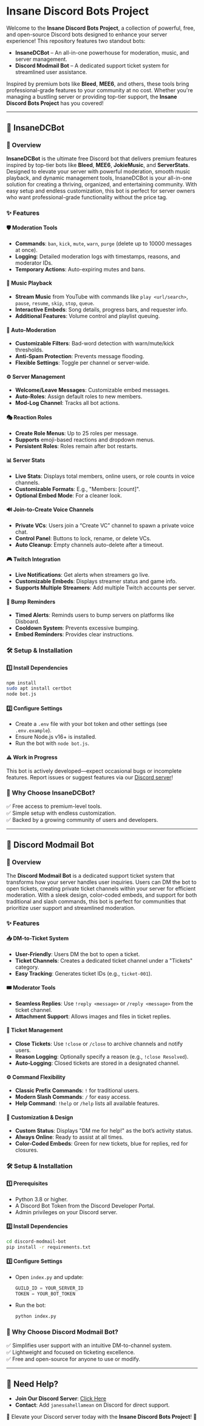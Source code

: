 # Insane Discord Bots Project

Welcome to the **Insane Discord Bots Project**, a collection of powerful, free, and open-source Discord bots designed to enhance your server experience! This repository features two standout bots:

- **InsaneDCBot** – An all-in-one powerhouse for moderation, music, and server management.
- **Discord Modmail Bot** – A dedicated support ticket system for streamlined user assistance.

Inspired by premium bots like **Bleed**, **MEE6**, and others, these tools bring professional-grade features to your community at no cost. Whether you're managing a bustling server or providing top-tier support, the **Insane Discord Bots Project** has you covered!

---

## 🚀 InsaneDCBot

### 🔹 Overview
**InsaneDCBot** is the ultimate free Discord bot that delivers premium features inspired by top-tier bots like **Bleed**, **MEE6**, **JokieMusic**, and **ServerStats**. Designed to elevate your server with powerful moderation, smooth music playback, and dynamic management tools, InsaneDCBot is your all-in-one solution for creating a thriving, organized, and entertaining community. With easy setup and endless customization, this bot is perfect for server owners who want professional-grade functionality without the price tag.

### ✨ Features
#### 🛡️ Moderation Tools
- **Commands**: `ban`, `kick`, `mute`, `warn`, `purge` (delete up to 10000 messages at once).
- **Logging**: Detailed moderation logs with timestamps, reasons, and moderator IDs.
- **Temporary Actions**: Auto-expiring mutes and bans.

#### 🎵 Music Playback
- **Stream Music** from YouTube with commands like `play <url/search>`, `pause`, `resume`, `skip`, `stop`, `queue`.
- **Interactive Embeds**: Song details, progress bars, and requester info.
- **Additional Features**: Volume control and playlist queuing.

#### 🤖 Auto-Moderation
- **Customizable Filters**: Bad-word detection with warn/mute/kick thresholds.
- **Anti-Spam Protection**: Prevents message flooding.
- **Flexible Settings**: Toggle per channel or server-wide.

#### ⚙️ Server Management
- **Welcome/Leave Messages**: Customizable embed messages.
- **Auto-Roles**: Assign default roles to new members.
- **Mod-Log Channel**: Tracks all bot actions.

#### 🎭 Reaction Roles
- **Create Role Menus**: Up to 25 roles per message.
- **Supports** emoji-based reactions and dropdown menus.
- **Persistent Roles**: Roles remain after bot restarts.

#### 📊 Server Stats
- **Live Stats**: Displays total members, online users, or role counts in voice channels.
- **Customizable Formats**: E.g., "Members: [count]".
- **Optional Embed Mode**: For a cleaner look.

#### 🔊 Join-to-Create Voice Channels
- **Private VCs**: Users join a “Create VC” channel to spawn a private voice chat.
- **Control Panel**: Buttons to lock, rename, or delete VCs.
- **Auto Cleanup**: Empty channels auto-delete after a timeout.

#### 🎮 Twitch Integration
- **Live Notifications**: Get alerts when streamers go live.
- **Customizable Embeds**: Displays streamer status and game info.
- **Supports Multiple Streamers**: Add multiple Twitch accounts per server.

#### 🔔 Bump Reminders
- **Timed Alerts**: Reminds users to bump servers on platforms like Disboard.
- **Cooldown System**: Prevents excessive bumping.
- **Embed Reminders**: Provides clear instructions.

### 🛠️ Setup & Installation
#### 1️⃣ Install Dependencies
```bash
npm install
sudo apt install certbot
node bot.js
```
#### 2️⃣ Configure Settings
- Create a `.env` file with your bot token and other settings (see `.env.example`).
- Ensure Node.js v16+ is installed.
- Run the bot with `node bot.js`.

#### ⚠️ Work in Progress
This bot is actively developed—expect occasional bugs or incomplete features. Report issues or suggest features via our [Discord server](https://discord.gg/vyJYYan52Z)!

### 🌟 Why Choose InsaneDCBot?
✅ Free access to premium-level tools.  
✅ Simple setup with endless customization.  
✅ Backed by a growing community of users and developers.  

---

## 📩 Discord Modmail Bot

### 🔹 Overview
The **Discord Modmail Bot** is a dedicated support ticket system that transforms how your server handles user inquiries. Users can DM the bot to open tickets, creating private ticket channels within your server for efficient moderation. With a sleek design, color-coded embeds, and support for both traditional and slash commands, this bot is perfect for communities that prioritize user support and streamlined moderation.

### ✨ Features
#### 📥 DM-to-Ticket System
- **User-Friendly**: Users DM the bot to open a ticket.
- **Ticket Channels**: Creates a dedicated ticket channel under a "Tickets" category.
- **Easy Tracking**: Generates ticket IDs (e.g., `ticket-001`).

#### 🎟️ Moderator Tools
- **Seamless Replies**: Use `!reply <message>` or `/reply <message>` from the ticket channel.
- **Attachment Support**: Allows images and files in ticket replies.

#### 🛑 Ticket Management
- **Close Tickets**: Use `!close` or `/close` to archive channels and notify users.
- **Reason Logging**: Optionally specify a reason (e.g., `!close Resolved`).
- **Auto-Logging**: Closed tickets are stored in a designated channel.

#### ⚙️ Command Flexibility
- **Classic Prefix Commands**: `!` for traditional users.
- **Modern Slash Commands**: `/` for easy access.
- **Help Command**: `!help` or `/help` lists all available features.

#### 🎨 Customization & Design
- **Custom Status**: Displays "DM me for help!" as the bot’s activity status.
- **Always Online**: Ready to assist at all times.
- **Color-Coded Embeds**: Green for new tickets, blue for replies, red for closures.

### 🛠️ Setup & Installation
#### 1️⃣ Prerequisites
- Python 3.8 or higher.
- A Discord Bot Token from the Discord Developer Portal.
- Admin privileges on your Discord server.

#### 2️⃣ Install Dependencies
```bash
cd discord-modmail-bot
pip install -r requirements.txt
```
#### 3️⃣ Configure Settings
- Open `index.py` and update:
  ```python
  GUILD_ID = YOUR_SERVER_ID
  TOKEN = YOUR_BOT_TOKEN
  ```
- Run the bot:
  ```bash
  python index.py
  ```

### 🌟 Why Choose Discord Modmail Bot?
✅ Simplifies user support with an intuitive DM-to-channel system.  
✅ Lightweight and focused on ticketing excellence.  
✅ Free and open-source for anyone to use or modify.  

---

## 💬 Need Help?
- **Join Our Discord Server**: [Click Here](https://discord.gg/vyJYYan52Z)
- **Contact**: Add `janessahellamean` on Discord for direct support.

🚀 Elevate your Discord server today with the **Insane Discord Bots Project**! 🎉

